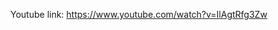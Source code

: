 Youtube link: https://www.youtube.com/watch?v=IlAgtRfg3Zw
<div style="display:inline;">
<img style="width: 30%; src="https://github.com/ozogulmert7/ASP.NET-Core-MVC-without-DB/blob/master/Screenshot_4.png">
<img style="width: 30%; src= "https://github.com/ozogulmert7/ASP.NET-Core-MVC-without-DB/blob/master/Screenshot_1.png">
<img style="width: 30%; src= "https://github.com/ozogulmert7/ASP.NET-Core-MVC-without-DB/blob/master/Screenshot_2.png">
<img style="width: 30%; src= "https://github.com/ozogulmert7/ASP.NET-Core-MVC-without-DB/blob/master/Screenshot_3.png">
<img style="width: 30%; src="https://github.com/ozogulmert7/ASP.NET-Core-MVC-without-DB/blob/master/Screenshot_5.png">
</div>

